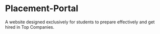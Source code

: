 # Placement-Portal
A website designed exclusively for students to prepare effectively and get hired in Top Companies. 
